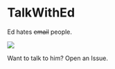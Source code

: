# TalkWithEd

Ed hates ~~email~~ people.

![](https://i.imgur.com/4ds1qzZ.png)

Want to talk to him? Open an Issue.
